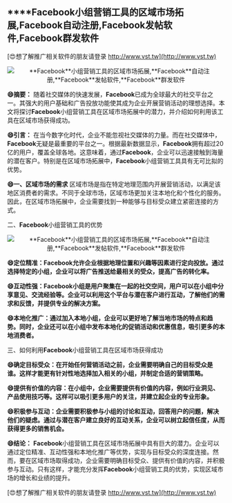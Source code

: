 ## ****Facebook**小组营销工具的区域市场拓展,**Facebook**自动注册,**Facebook**发帖软件,**Facebook**群发软件**

[😍想了解推广相关软件的朋友请登录 http://www.vst.tw](http://www.vst.tw)

 <center><img src="https://vst.tw/MP4/tuiguang/png/6.png" alt="**Facebook**小组营销工具的区域市场拓展,**Facebook**自动注册,**Facebook**发帖软件,**Facebook**群发软件"></center>

**😄摘要：**
随着社交媒体的快速发展，**Facebook**已成为全球最大的社交平台之一。其强大的用户基础和广告投放功能使其成为企业开展营销活动的理想选择。本文将探讨**Facebook**小组营销工具在区域市场拓展中的潜力，并介绍如何利用该工具在区域市场获得成功。

**😄引言：**
在当今数字化时代，企业不能忽视社交媒体的力量。而在社交媒体中，**Facebook**无疑是最重要的平台之一。根据最新数据显示，**Facebook**拥有超过20亿的用户，覆盖全球各地。这意味着，通过**Facebook**，企业可以迅速接触到海量的潜在客户。特别是在区域市场拓展中，**Facebook**小组营销工具具有无可比拟的优势。

**😄一、区域市场的需求**
区域市场是指在特定地理范围内开展营销活动，以满足该地区消费者的需求。不同于全球市场，区域市场更加关注本地化和个性化的服务。因此，在区域市场拓展中，企业需要找到一种能够与目标受众建立紧密连接的方式。

二、**Facebook**小组营销工具的优势

 <center><img src="https://vst.tw/MP4/tuiguang/png/1.png" alt="**Facebook**小组营销工具的区域市场拓展,**Facebook**自动注册,**Facebook**发帖软件,**Facebook**群发软件"></center>

**😄定位精准：**Facebook**允许企业根据地理位置和兴趣等因素进行定向投放。通过选择特定的小组，企业可以将广告推送给最相关的受众，提高广告的转化率。**

**😄互动性强：**Facebook**小组是用户聚集在一起的社交空间，用户可以在小组中分享意见、交流经验等。企业可以利用这个平台与潜在客户进行互动，了解他们的需求和反馈，并提供专业的解决方案。**

**😄本地化推广：通过加入本地小组，企业可以更好地了解当地市场的特点和趋势。同时，企业还可以在小组中发布本地化的促销活动和优惠信息，吸引更多的本地消费者。**

三、如何利用**Facebook**小组营销工具在区域市场获得成功

**😄确定目标受众：在开始任何营销活动之前，企业需要明确自己的目标受众是谁。这样才能更有针对性地选择加入相关的小组，并制定合适的营销策略。**

**😄提供有价值的内容：在小组中，企业需要提供有价值的内容，例如行业洞见、产品使用技巧等。这样可以吸引更多用户的关注，并建立起企业的专业形象。**

**😄积极参与互动：企业需要积极参与小组的讨论和互动，回答用户的问题，解决他们的疑虑。通过与潜在客户建立良好的互动关系，企业可以树立起信任度，从而获得更多的销售机会。**

**😄结论：**
**Facebook**小组营销工具在区域市场拓展中具有巨大的潜力。企业可以通过定位精准、互动性强和本地化推广等优势，实现与目标受众的深度连接。然而，要在区域市场取得成功，企业需要明确目标受众、提供有价值的内容，并积极参与互动。只有这样，才能充分发挥**Facebook**小组营销工具的优势，实现区域市场的增长和业绩的提升。

[😍想了解推广相关软件的朋友请登录 http://www.vst.tw](http://www.vst.tw)



